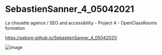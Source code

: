# SebastienSanner_4_05042021
La chouette agence / SEO and accessibility - Project 4 - OpenClassRooms formation

https://sebsnr.github.io/SebastienSanner_4_05042021/

![image](https://user-images.githubusercontent.com/78140833/113581635-acaf6980-9627-11eb-98f3-baa4deb0a193.png)
